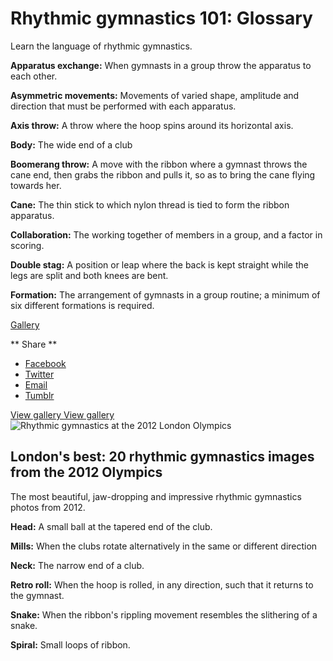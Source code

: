 Rhythmic gymnastics 101: Glossary
=================================

Learn the language of rhythmic gymnastics.

**Apparatus exchange:** When gymnasts in a group throw the apparatus to each other.

**Asymmetric movements:** Movements of varied shape, amplitude and direction that must be performed with each apparatus.

**Axis throw:** A throw where the hoop spins around its horizontal axis.

**Body:** The wide end of a club

**Boomerang throw:** A move with the ribbon where a gymnast throws the cane end, then grabs the ribbon and pulls it, so as to bring the cane flying towards her.

**Cane:** The thin stick to which nylon thread is tied to form the ribbon apparatus.

**Collaboration:** The working together of members in a group, and a factor in scoring.

**Double stag:** A position or leap where the back is kept straight while the legs are split and both knees are bent.

**Formation:** The arrangement of gymnasts in a group routine; a minimum of six different formations is required.

[Gallery](/gallery/20-best-rhythmic-gymnastics-images-london-olympics)

<span class="social-links--title"> ** <span class="social-links--title-text"> Share </span> ** </span>
-   [<span class="icon-facebook" title="Facebook"> </span> <span class="element-invisible"> Facebook </span>](#)
-   [<span class="icon-twitter" title="Twitter"> </span> <span class="element-invisible"> Twitter </span>](#)
-   [<span class="icon-email" title="Email"> </span> <span class="element-invisible"> Email </span>](mailto:?subject=Rhythmic%20gymnastics%20101%3A%20Glossary%20&body=http%3A//www.nbcolympics.com/news/rhythmic-gymnastics-101-glossary)
-   [<span class="icon-tumblr" title="Tumblr"> </span> <span class="element-invisible"> Tumblr </span>](#)

[
<span class="view-gallery" href="/gallery/20-best-rhythmic-gymnastics-images-london-olympics"> <span class="element-invisible"> View gallery </span> </span>
<span class="view-gallery-fs"> <span class="element-invisible"> View gallery </span> </span>](/gallery/20-best-rhythmic-gymnastics-images-london-olympics)
![Rhythmic gymnastics at the 2012 London Olympics](/sites/default/files/field_image/28March2016/Rhythmic-gymnastics_London-2012_PHO10568453.jpg)

London's best: 20 rhythmic gymnastics images from the 2012 Olympics
-------------------------------------------------------------------

The most beautiful, jaw-dropping and impressive rhythmic gymnastics photos from 2012.

**Head:** A small ball at the tapered end of the club.

**Mills:** When the clubs rotate alternatively in the same or different direction

**Neck:** The narrow end of a club.

**Retro roll:** When the hoop is rolled, in any direction, such that it returns to the gymnast.

**Snake:** When the ribbon's rippling movement resembles the slithering of a snake.

**Spiral:** Small loops of ribbon.


